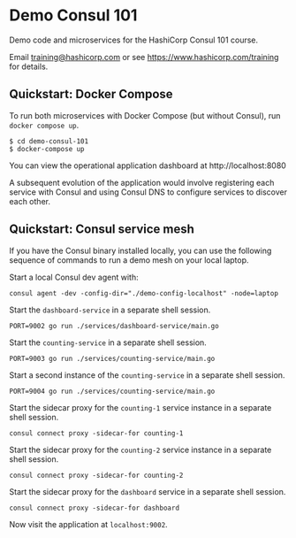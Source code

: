 # Demo Consul 101

Demo code and microservices for the HashiCorp Consul 101 course.

Email training@hashicorp.com or see https://www.hashicorp.com/training for details.

## Quickstart: Docker Compose

To run both microservices with Docker Compose (but without Consul), run `docker compose up`.

```
$ cd demo-consul-101
$ docker-compose up
```

You can view the operational application dashboard at http://localhost:8080

A subsequent evolution of the application would involve registering each service with Consul and using Consul DNS to
configure services to discover each other.

## Quickstart: Consul service mesh

If you have the Consul binary installed locally, you can use the following sequence of commands to run a demo mesh on
your local laptop.

Start a local Consul dev agent with:

```
consul agent -dev -config-dir="./demo-config-localhost" -node=laptop
```

Start the `dashboard-service` in a separate shell session.

```
PORT=9002 go run ./services/dashboard-service/main.go
```

Start the `counting-service` in a separate shell session.

```
PORT=9003 go run ./services/counting-service/main.go
```

Start a second instance of the `counting-service` in a separate shell session.

```
PORT=9004 go run ./services/counting-service/main.go
```

Start the sidecar proxy for the `counting-1` service instance in a separate shell session.

```
consul connect proxy -sidecar-for counting-1
```

Start the sidecar proxy for the `counting-2` service instance in a separate shell session.

```
consul connect proxy -sidecar-for counting-2
```

Start the sidecar proxy for the `dashboard` service in a separate shell session.

```
consul connect proxy -sidecar-for dashboard
```

Now visit the application at `localhost:9002`.

